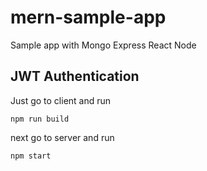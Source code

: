 # mern-sample-app

Sample app with Mongo Express React Node

## JWT Authentication

Just go to client and run

    npm run build

next go to server and run

    npm start
